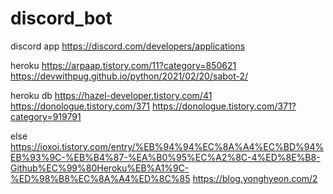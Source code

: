 # discord_bot
discord app
https://discord.com/developers/applications

heroku
https://arpaap.tistory.com/11?category=850621
https://devwithpug.github.io/python/2021/02/20/sabot-2/

heroku db
https://hazel-developer.tistory.com/41
https://donologue.tistory.com/371
https://donologue.tistory.com/371?category=919791

else
https://ioxoi.tistory.com/entry/%EB%94%94%EC%8A%A4%EC%BD%94%EB%93%9C-%EB%B4%87-%EA%B0%95%EC%A2%8C-4%ED%8E%B8-Github%EC%99%80Heroku%EB%A1%9C-%ED%98%B8%EC%8A%A4%ED%8C%85
https://blog.yonghyeon.com/2
